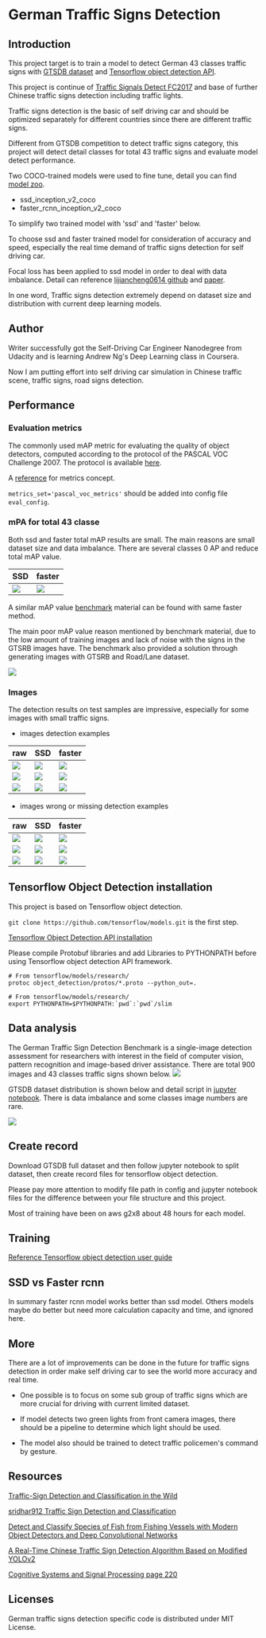 # German Traffic Signs Detection

## Introduction
This project target is to train a model to detect German 43 classes traffic signs with [GTSDB dataset](http://benchmark.ini.rub.de/?section=gtsdb&subsection=dataset) and [Tensorflow object detection API](https://github.com/tensorflow/models/tree/master/research/object_detection).

This project is continue of [Traffic Signals Detect FC2017](https://github.com/xfqbuaa/Traffic-Signal-Detect) and base of further Chinese traffic signs detection including traffic lights.

Traffic signs detection is the basic of self driving car and should be optimized separately for different countries since there are different traffic signs.

Different from GTSDB competition to detect traffic signs category, this project will detect detail classes for total 43 traffic signs and evaluate model detect performance.  

Two COCO-trained models were used to fine tune, detail you can find [model zoo](https://github.com/tensorflow/models/blob/master/research/object_detection/g3doc/detection_model_zoo.md).
* ssd_inception_v2_coco
* faster_rcnn_inception_v2_coco

To simplify two trained model with 'ssd' and 'faster' below.

To choose ssd and faster trained model for consideration of accuracy and speed, especially the real time demand of traffic signs detection for self driving car.  

Focal loss has been applied to ssd model in order to deal with data imbalance. Detail can reference [lijiancheng0614 github](https://github.com/lijiancheng0614/tensorflow_object_detection) and [paper](https://arxiv.org/pdf/1708.02002.pdf).

In one word, Traffic signs detection extremely depend on dataset size and distribution with current deep learning models.

## Author
Writer successfully got the Self-Driving Car Engineer Nanodegree from Udacity and is learning Andrew Ng's Deep Learning class in Coursera.

Now I am putting effort into self driving car simulation in Chinese traffic scene, traffic signs, road signs detection.

## Performance

### Evaluation metrics
The commonly used mAP metric for evaluating the quality of object detectors, computed according to the protocol of the PASCAL VOC Challenge 2007. The protocol is available [here](http://host.robots.ox.ac.uk/pascal/VOC/voc2007/devkit_doc_07-Jun-2007.pdf).

A [reference](http://www.cnblogs.com/sddai/p/5696870.html) for metrics concept.

`metrics_set='pascal_voc_metrics'`
should be added into config file `eval_config`.

### mPA for total 43 classe
Both ssd and faster total mAP results are small. The main reasons are small dataset size and data imbalance. There are several classes 0 AP and reduce total mAP value.

SSD      | faster
---------|--------------
![](./images/ssd_map.png) | ![](./images/faster_map.png)

A similar mAP value [benchmark](https://books.google.com/books?id=aSEsDwAAQBAJ&pg=PA221&lpg=PA221&dq=GTSDB+mAP&source=bl&ots=hu7-LFfG2J&sig=paO26Fz5gn0fUuILg7RVnUSAYrI&hl=zh-CN&sa=X&ved=0ahUKEwiPiOPLr7vZAhWL5IMKHeFqBRkQ6AEIKjAA#v=onepage&q=GTSDB%20mAP&f=false) material can be found  with same faster method.

The main poor mAP value reason mentioned by benchmark material, due to the low amount of training images and lack of noise with the signs in the GTSRB images have. The benchmark also provided a solution through generating images with GTSRB and Road/Lane dataset.  

![](./images/reference.png)

### Images
The detection results on test samples are impressive, especially for some images with small traffic signs.
* images detection examples

raw      |SSD      | faster
---      |---------|--------------
![](./images/raw_00500.png)    |![](./images/ssd_00500.png) | ![](./images/faster_00500.png)
![](./images/raw_00002.png)    |![](./images/ssd_00002.png) | ![](./images/faster_00002.png)
![](./images/raw_00870.png)    |![](./images/ssd_00870.png) | ![](./images/faster_00870.png)
* images wrong or missing detection examples

raw      |SSD      | faster
---      |---------|--------------
![](./images/raw_00012.png)    |![](./images/ssd_00012.png) | ![](./images/faster_00012.png)
![](./images/raw_00221.png)    |![](./images/ssd_00221.png) | ![](./images/faster_00221.png)
![](./images/raw_00148.png)    |![](./images/ssd_00148.png) | ![](./images/faster_00148.png)

## Tensorflow Object Detection installation
This project is based on Tensorflow object detection.

`git clone https://github.com/tensorflow/models.git` is the first step.

[Tensorflow Object Detection API installation](https://github.com/tensorflow/models/blob/master/research/object_detection/g3doc/installation.md)

Please compile Protobuf libraries and add Libraries to PYTHONPATH before using Tensorflow object detection API framework.

```
# From tensorflow/models/research/
protoc object_detection/protos/*.proto --python_out=.

# From tensorflow/models/research/
export PYTHONPATH=$PYTHONPATH:`pwd`:`pwd`/slim
```
## Data analysis

The German Traffic Sign Detection Benchmark is a single-image detection assessment for researchers with interest in the field of computer vision, pattern recognition and image-based driver assistance. There are total 900 images and 43 classes traffic signs shown below.
![](./images/gtsdb.png)

GTSDB dataset distribution is shown below and detail script in [jupyter notebook](). There is data imbalance and some classes image numbers are rare.

![](./images/dist_gtsdb.png)

## Create record
Download GTSDB full dataset and then follow jupyter notebook to split dataset, then create record files for tensorflow object detection.

Please pay more attention to modify file path in config and jupyter notebook files for the difference between your file structure and this project.  

Most of training have been on aws g2x8 about 48 hours for each model.   

## Training
[Reference Tensorflow object detection user guide](https://github.com/tensorflow/models/blob/master/research/object_detection/g3doc/running_locally.md)

## SSD vs Faster rcnn
In summary faster rcnn model works better than ssd model.
Others models maybe do better but need more calculation capacity and time, and ignored here.

## More
There are a lot of improvements can be done in the future for traffic signs detection in order make self driving car to see the world more accuracy and real time.

* One possible is to focus on some sub group of traffic signs which are more crucial for driving with current limited dataset.

* If model detects two green lights from front camera images, there should be a pipeline to determine which light should be used.

* The model also should be trained to detect traffic policemen's command by gesture.

## Resources
[Traffic-Sign Detection and Classification in the Wild](http://cg.cs.tsinghua.edu.cn/traffic-sign/)

[sridhar912 Traffic Sign Detection and Classification](https://github.com/sridhar912/tsr-py-faster-rcnn)

[Detect and Classify Species of Fish from Fishing Vessels with Modern Object Detectors and Deep Convolutional Networks](https://flyyufelix.github.io/2017/04/16/kaggle-nature-conservancy.html)

[A Real-Time Chinese Traffic Sign Detection Algorithm Based on Modified YOLOv2](http://www.mdpi.com/1999-4893/10/4/127/htm)

[Cognitive Systems and Signal Processing page 220](https://books.google.com/books?id=aSEsDwAAQBAJ&pg=PA221&lpg=PA221&dq=GTSDB+mAP&source=bl&ots=hu7-LFfG2J&sig=paO26Fz5gn0fUuILg7RVnUSAYrI&hl=zh-CN&sa=X&ved=0ahUKEwiPiOPLr7vZAhWL5IMKHeFqBRkQ6AEIKjAA#v=onepage&q=GTSDB%20mAP&f=false)

## Licenses
German traffic signs detection specific code is distributed under MIT License.
